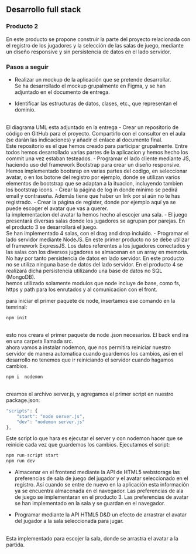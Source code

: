 ## Desarrollo full stack

### Producto 2

En este producto se propone construir la parte del proyecto relacionada con el registro de los jugadores y la selección de las salas de juego, mediante un diseño responsive y sin persistencia de datos en el lado servidor.
<br>

### Pasos a seguir

- Realizar un mockup de la aplicación que se pretende desarrollar.
  <br>
  Se ha desarrollado el mockup grupalmente en Figma, y se han adjuntado en el documento de entrega.
  <br>

- Identificar las estructuras de datos, clases, etc., que representan el dominio.
 <br>
El diagrama UML esta adjuntado en la entrega
- Crear un repositorio de código en GitHub para el proyecto. Compartirlo con el consultor en el aula (se darán las indicaciones) y añadir el enlace al documento final.
   <br>
Este repositorio es el que hemos creado para participar grupalmente. Entre todos hemos desarrollado varias partes de la aplicacion y hemos hecho los commit una vez estaban testeados.
- Programar el lado cliente mediante JS, haciendo uso del framework Bootstrap para crear un diseño responsive.
<br>
Hemos implementado bootsrap en varias partes del codigo, en seleccionar avatar, o en los botone del registro por ejemplo, donde se utilizan varios elementos de bootstrap que se adaptan a la ituacion, incluyendo tambien los bootstrap icons.
- Crear la página de log in donde mínimo se pedirá email y contraseña. Además tiene que haber un link por si aún no te has registrado.
- Crear la página de register, donde por ejemplo aquí ya se puede escoger el avatar que vas a querer.
<br>
la implementacion del avatar la hemos hecho al escojer una sala.
- El juego presentará diversas salas donde los jugadores se agrupan por parejas. En el producto 3 se desarrollará el juego.
<br>
Se han implementado 4 salas, con el drag and drop incluido.
- Programar el lado servidor mediante NodeJS. En este primer producto no se debe utilizar el framework ExpressJS. Los datos referentes a los jugadores conectados y las salas con los diversos jugadores se almacenan en un array en memoria. No hay por tanto persistencia de datos en lado servidor. En este producto no se utiliza ninguna base de datos del lado servidor. En el producto 4 se realizará dicha persistencia utilizando una base de datos no SQL (MongoDB).
  <br>
hemos utilizado solamente modulos que node incluye de base, como fs, https y path para los enrutados y al comunicacion con el front.

para iniciar el primer paquete de node, insertamos ese comando en la temrinal:

```node
npm init
```

<br>
esto nos creara el primer paquete de node  .json necesarios. El back end ira en una carpeta llamada src.
<br>
ahora vamos a instalar nodemon, que nos permitira reiniciar nuestro servidor de manera automatica cuando guardemos los cambios, asi en el desarrollo no tenemos que ir reiniciando el servidor cuando hagamos cambios.
<br>

```node
npm i  nodemon
```

<br>
creamos el archivo server.js, y agregamos el primer script en nuestro package.json:

```javascript
"scripts": {
    "start": "node server.js",
    "dev": "nodemon server.js"
},
```

Este script lo que hara es ejecutar el server y con nodemon hacer que se reinicie cada vez que guardemos los cambios. Ejecutamos el script:

```javascript
npm run-script start
npm run dev
```

- Almacenar en el frontend mediante la API de HTML5 webstorage las preferencias de sala de juego del jugador y el avatar seleccionado en el registro. Así cuando se entre de nuevo en la aplicación esta información ya se encuentra almacenada en el navegador.
Las preferencias de ala de juego se implementaran en el producto 3. Las preferencias de avatar se han implementado en la sala y se guardan en el navegador.

- Programar mediante la API HTML5 D&D un efecto de arrastrar el avatar del jugador a la sala seleccionada para jugar.
<br>
Esta implementado para escojer la sala, donde se arrastra el avatar a la partida.